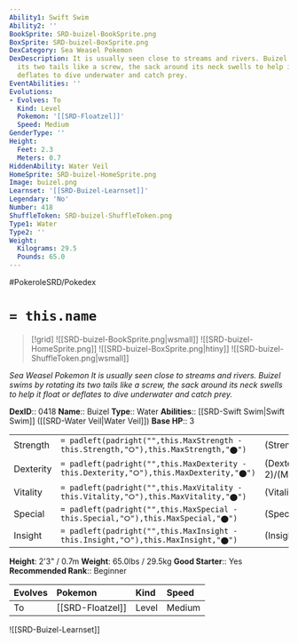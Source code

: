 ```yaml
---
Ability1: Swift Swim
Ability2: ''
BookSprite: SRD-buizel-BookSprite.png
BoxSprite: SRD-buizel-BoxSprite.png
DexCategory: Sea Weasel Pokemon
DexDescription: It is usually seen close to streams and rivers. Buizel swims by rotating
  its two tails like a screw, the sack around its neck swells to help it float or
  deflates to dive underwater and catch prey.
EventAbilities: ''
Evolutions:
- Evolves: To
  Kind: Level
  Pokemon: '[[SRD-Floatzel]]'
  Speed: Medium
GenderType: ''
Height:
  Feet: 2.3
  Meters: 0.7
HiddenAbility: Water Veil
HomeSprite: SRD-buizel-HomeSprite.png
Image: buizel.png
Learnset: '[[SRD-Buizel-Learnset]]'
Legendary: 'No'
Number: 418
ShuffleToken: SRD-buizel-ShuffleToken.png
Type1: Water
Type2: ''
Weight:
  Kilograms: 29.5
  Pounds: 65.0
---
```


#PokeroleSRD/Pokedex

# `= this.name`

> [!grid]
> ![[SRD-buizel-BookSprite.png|wsmall]]
> ![[SRD-buizel-HomeSprite.png]]
> ![[SRD-buizel-BoxSprite.png|htiny]]
> ![[SRD-buizel-ShuffleToken.png|wsmall]]


*Sea Weasel Pokemon*
*It is usually seen close to streams and rivers. Buizel swims by rotating its two tails like a screw, the sack around its neck swells to help it float or deflates to dive underwater and catch prey.*

**DexID**:: 0418
**Name**:: Buizel
**Type**:: Water
**Abilities**:: [[SRD-Swift Swim|Swift Swim]] ([[SRD-Water Veil|Water Veil]])
**Base HP**:: 3

|           |                                                                                        |                                          |
| --------- | -------------------------------------------------------------------------------------- | ---------------------------------------- |
| Strength  | `= padleft(padright("",this.MaxStrength - this.Strength,"⭘"),this.MaxStrength,"⬤")`    | (Strength::2)/(MaxStrength::4)   |
| Dexterity | `= padleft(padright("",this.MaxDexterity - this.Dexterity,"⭘"),this.MaxDexterity,"⬤")` | (Dexterity:: 2)/(MaxDexterity::5) |
| Vitality  | `= padleft(padright("",this.MaxVitality - this.Vitality,"⭘"),this.MaxVitality,"⬤")`    | (Vitality::1)/(MaxVitality::3)   |
| Special   | `= padleft(padright("",this.MaxSpecial - this.Special,"⭘"),this.MaxSpecial,"⬤")`       | (Special::2)/(MaxSpecial::4)     |
| Insight   | `= padleft(padright("",this.MaxInsight - this.Insight,"⭘"),this.MaxInsight,"⬤")`       | (Insight::1)/(MaxInsight::3)     |

**Height**: 2'3" / 0.7m
**Weight**: 65.0lbs / 29.5kg
**Good Starter**:: Yes
**Recommended Rank**:: Beginner

| Evolves   | Pokemon          | Kind   | Speed   |
|:----------|:-----------------|:-------|:--------|
| To        | [[SRD-Floatzel]] | Level  | Medium  |

![[SRD-Buizel-Learnset]]